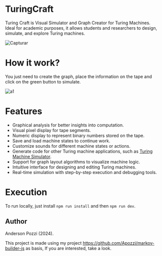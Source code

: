 # TuringCraft

Turing Craft is Visual Simulator and Graph Creator for Turing Machines. Ideal for academic purposes, it allows students and researchers to design, simulate, and explore Turing machines.

![Capturar](https://github.com/user-attachments/assets/f4cd6586-64ee-4329-a30e-956b2d6c5566)

# How it work?

You just need to create the graph, place the information on the tape and click on the green button to simulate.

![a1](https://github.com/user-attachments/assets/34d64003-6cf2-4422-b0b6-591451997311)

# Features

- Graphical analysis for better insights into computation.
- Visual pixel display for tape segments.
- Numeric display to represent binary numbers stored on the tape.
- Save and load machine states to continue work.
- Customize sounds for different machine states or actions.
- Generate code for other Turing machine applications, such as [Turing Machine Simulator](https://turingmachinesimulator.com/).
- Support for graph layout algorithms to visualize machine logic.
- Intuitive interface for designing and editing Turing machines.
- Real-time simulation with step-by-step execution and debugging tools.

# Execution

To run locally, just install `npm run install` and then `npm run dev`. 

## Author

Anderson Pozzi (2024).

This project is made using my project https://github.com/Apozzi/markov-builder-js as basis,
If you are interested, take a look.
